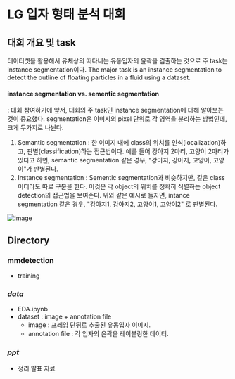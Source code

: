 # LG 입자 형태 분석 대회

## 대회 개요 및 task
데이터셋을 활용해서 유체상의 떠다니는 유동입자의 윤곽을 검출하는 것으로 주 task는 instance segmentation이다. 
The major task is an instance segmentation to detect the outline of floating particles in a fluid using a dataset.

#### instance segmentation vs. sementic segmentation
: 대회 참여하기에 앞서, 대회의 주 task인 instance segmentation에 대해 알아보는 것이 중요했다. segmentation은 이미지의 pixel 단위로 각 영역을 분리하는 방법인데, 크게 두가지로 나뉜다.
1. Semantic segmentation 
  : 한 이미지 내에 class의 위치를 인식(localization)하고, 판별(classification)하는 접근법이다. 예를 들어 강아지 2마리, 고양이 2마리가 있다고 하면, semantic segmentation 같은 경우, "강아지, 강아지, 고양이, 고양이"가 판별된다.
2. Instance segmentation
  : Sementic segmentation과 비슷하지만, 같은 class 이더라도 따로 구분을 한다. 이것은 각 object의 위치를 정확히 식별하는 object detection의 접근법을 보여준다. 위와 같은 예시로 들자면, intance segmentation 같은 경우, "강아지1, 강아지2, 고양이1, 고양이2" 로 판별된다. 


![image](https://user-images.githubusercontent.com/106142512/184824975-ac292126-28ad-43d9-8abd-a4c98f541e8c.png)

## Directory

### mmdetection
  - training

### _data_
- EDA.ipynb
- dataset : image + annotation file
  - image : 프레임 단뒤로 추출된 유동입자 이미지.
  - annotation file : 각 입자의 윤곽을 레이블링한 데이터.
 
### _ppt_
- 정리 발표 자료

